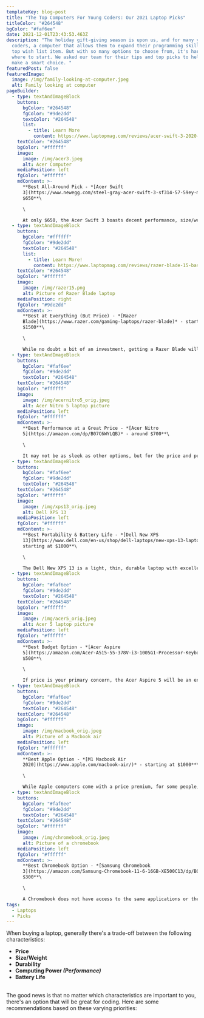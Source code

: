 ```yaml
---
templateKey: blog-post
title: "The Top Computers For Young Coders: Our 2021 Laptop Picks"
titleColor: "#264548"
bgColor: "#faf6ee"
date: 2021-12-01T23:43:53.463Z
description: "The holiday gift-giving season is upon us, and for many young
  coders, a computer that allows them to expand their programming skills is a
  top wish list item. But with so many options to choose from, it's hard to know
  where to start. We asked our team for their tips and top picks to help parents
  make a smart choice. "
featuredPost: false
featuredImage:
  image: /img/family-looking-at-computer.jpeg
  alt: Family looking at computer
pageBuilder:
  - type: textAndImageBlock
    buttons:
      bgColor: "#264548"
      fgColor: "#9de2dd"
      textColor: "#264548"
      list:
        - title: Learn More
          content: https://www.laptopmag.com/reviews/acer-swift-3-2020-amd
    textColor: "#264548"
    bgColor: "#ffffff"
    image:
      image: /img/acer3.jpeg
      alt: Acer Computer
    mediaPosition: left
    fgColor: "#ffffff"
    mdContent: >-
      **Best All-Around Pick - *[Acer Swift
      3](https://www.newegg.com/steel-gray-acer-swift-3-sf314-57-59ey-mainstream/p/N82E16834316877)* -
      $650**\

      \

      At only $650, the Acer Swift 3 boasts decent performance, size/weight, durability, and battery life. It isn't the best in any of those categories, but it's good enough at all of them. It won't play any games on maximum settings, but it'll be capable of running programs like Minecraft.
  - type: textAndImageBlock
    buttons:
      bgColor: "#ffffff"
      fgColor: "#9de2dd"
      textColor: "#264548"
      list:
        - title: Learn More!
          content: https://www.laptopmag.com/reviews/razer-blade-15-base-model
    textColor: "#264548"
    bgColor: "#ffffff"
    image:
      image: /img/razer15.png
      alt: Picture of Razer Blade laptop
    mediaPosition: right
    fgColor: "#9de2dd"
    mdContent: >-
      **Best at Everything (But Price) - *[Razer
      Blade](https://www.razer.com/gaming-laptops/razer-blade)* - starting at
      $1500**\

      \

      While no doubt a bit of an investment, getting a Razer Blade will mean not needing to upgrade any time soon. Razer's Blade line always has superb build quality, amazing performance, and surprisingly good battery life. This computer will handle any game or application your coder throws at it, though under heavy load it'll run a little hot.
  - type: textAndImageBlock
    buttons:
      bgColor: "#faf6ee"
      fgColor: "#9de2dd"
      textColor: "#264548"
    textColor: "#264548"
    bgColor: "#ffffff"
    image:
      image: /img/acernitro5_orig.jpeg
      alt: Acer Nitro 5 laptop picture
    mediaPosition: left
    fgColor: "#ffffff"
    mdContent: >-
      **Best Performance at a Great Price - *[Acer Nitro
      5](https://amazon.com/dp/B07C6WYLQB)* - around $700**\

      \

      It may not be as sleek as other options, but for the price and performance, the Acer Nitro 5 is an excellent pick. The large 17-inch screen will provide additional viewing space for kids when both gaming and coding. However, due to it's size, this computer is not very portable. Consider this option if your coder will use the computer mainly at home and the performance/price combo appeals to you.
  - type: textAndImageBlock
    buttons:
      bgColor: "#faf6ee"
      fgColor: "#9de2dd"
      textColor: "#264548"
    textColor: "#264548"
    bgColor: "#ffffff"
    image:
      image: /img/xps13_orig.jpeg
      alt: Dell XPS 13
    mediaPosition: left
    fgColor: "#ffffff"
    mdContent: >-
      **Best Portability & Battery Life - *[Dell New XPS
      13](https://www.dell.com/en-us/shop/dell-laptops/new-xps-13-laptop/spd/xps-13-9310-laptop)* -
      starting at $1000**\

      \

      The Dell New XPS 13 is a light, thin, durable laptop with excellent build quality and battery life. This machine can handle light modeling or video editing (consider upgrading to the **Intel® Iris® Xe Graphics** as they will add a nice boost to graphics performance), but only expect modest gaming performance. It'll run most games (including Minecraft), but on lower settings.
  - type: textAndImageBlock
    buttons:
      bgColor: "#faf6ee"
      fgColor: "#9de2dd"
      textColor: "#264548"
    textColor: "#264548"
    bgColor: "#ffffff"
    image:
      image: /img/acer5_orig.jpeg
      alt: Acer 5 laptop picture
    mediaPosition: left
    fgColor: "#ffffff"
    mdContent: >-
      **Best Budget Option - *[Acer Aspire
      5](https://amazon.com/Acer-A515-55-378V-i3-1005G1-Processor-Keyboard/dp/B087RTBMK5)* -
      $500**\

      \

      If price is your primary concern, the Acer Aspire 5 will be an excellent choice. While it is a little big and not as powerful as the options above, it'll be sufficient for coding and should be able to run most games at the lowest settings. Though less expensive than most on this list, it's still quite a capable machine. Take care of it, and it'll take care of you.
  - type: textAndImageBlock
    buttons:
      bgColor: "#faf6ee"
      fgColor: "#9de2dd"
      textColor: "#264548"
    textColor: "#264548"
    bgColor: "#ffffff"
    image:
      image: /img/macbook_orig.jpeg
      alt: Picture of a Macbook air
    mediaPosition: left
    fgColor: "#ffffff"
    mdContent: >-
      **Best Apple Option - *[M1 Macbook Air
      2020](https://www.apple.com/macbook-air/)* - starting at $1000**\

      \

      While Apple computers come with a price premium, for some people, the design, software, build quality, and support are worth it. Though Apple does not offer the range of options that are available elsewhere, their quality is consistent. The new M1 Macbook Air is an excellent computer and the perfect choice for a coder who'd prefer MacOS.
  - type: textAndImageBlock
    buttons:
      bgColor: "#faf6ee"
      fgColor: "#9de2dd"
      textColor: "#264548"
    textColor: "#264548"
    bgColor: "#ffffff"
    image:
      image: /img/chromebook_orig.jpeg
      alt: Picture of a chromebook
    mediaPosition: left
    fgColor: "#ffffff"
    mdContent: >-
      **Best Chromebook Option - *[Samsung Chromebook
      3](https://amazon.com/Samsung-Chromebook-11-6-16GB-XE500C13/dp/B01N5P6TJW)* -
      $300**\

      \

      A Chromebook does not have access to the same applications or the flexibility of a Windows or MacOS computer, but if your child will be just browsing the web, writing documents, and coding, a Chromebook might be enough for them. This Samsung model is an excellent value and quite portable, but lags behind in performance.
tags:
  - Laptops
  - Picks
---
```

When buying a laptop, generally there's a trade-off between the following characteristics:

* **Price**
* **Size/Weight**
* **Durability**
* **Computing Power *(Performance)***
* **Battery Life**

\
The good news is that no matter which characteristics are important to you, there's an option that will be great for coding. Here are some recommendations based on these varying priorities: